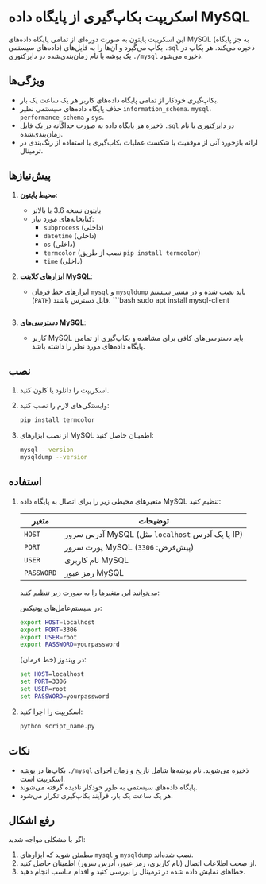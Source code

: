 # اسکریپت بکاپ‌گیری از پایگاه داده MySQL

این اسکریپت پایتون به صورت دوره‌ای از تمامی پایگاه داده‌های MySQL (به جز پایگاه داده‌های سیستمی) بکاپ می‌گیرد و آن‌ها را به فایل‌های `.sql` ذخیره می‌کند. هر بکاپ در یک پوشه با نام زمان‌بندی‌شده در دایرکتوری `./mysql` ذخیره می‌شود.

## ویژگی‌ها

- بکاپ‌گیری خودکار از تمامی پایگاه داده‌های کاربر هر یک ساعت یک بار.
- حذف پایگاه داده‌های سیستمی نظیر `information_schema`، `mysql`، `performance_schema` و `sys`.
- ذخیره هر پایگاه داده به صورت جداگانه در یک فایل `.sql` در دایرکتوری با نام زمان‌بندی‌شده.
- ارائه بازخورد آنی از موفقیت یا شکست عملیات بکاپ‌گیری با استفاده از رنگ‌بندی در ترمینال.

## پیش‌نیازها

1. **محیط پایتون**:
   - پایتون نسخه 3.6 یا بالاتر
   - کتابخانه‌های مورد نیاز:
     - `subprocess` (داخلی)
     - `datetime` (داخلی)
     - `os` (داخلی)
     - `termcolor` (نصب از طریق `pip install termcolor`)
     - `time` (داخلی)

2. **ابزارهای کلاینت MySQL**:
   - ابزارهای خط فرمان `mysql` و `mysqldump` باید نصب شده و در مسیر سیستم (`PATH`) قابل دسترس باشند.
     ‍‍‍```bash
     sudo apt install mysql-client
     ```

3. **دسترسی‌های MySQL**:
   - کاربر MySQL باید دسترسی‌های کافی برای مشاهده و بکاپ‌گیری از تمامی پایگاه داده‌های مورد نظر را داشته باشد.

## نصب

1. اسکریپت را دانلود یا کلون کنید.

2. وابستگی‌های لازم را نصب کنید:

   ```bash
   pip install termcolor
   ```

3. از نصب ابزارهای MySQL اطمینان حاصل کنید:

   ```bash
   mysql --version
   mysqldump --version
   ```

## استفاده

1. متغیرهای محیطی زیر را برای اتصال به پایگاه داده MySQL تنظیم کنید:

   | متغیر      | توضیحات                                         |
   | ---------- | ----------------------------------------------- |
   | `HOST`     | آدرس سرور MySQL (مثل `localhost` یا یک آدرس IP) |
   | `PORT`     | پورت سرور MySQL (پیش‌فرض: `3306`)                |
   | `USER`     | نام کاربری MySQL                                |
   | `PASSWORD` | رمز عبور MySQL                                  |

   می‌توانید این متغیرها را به صورت زیر تنظیم کنید:

   در سیستم‌عامل‌های یونیکس:

   ```bash
   export HOST=localhost
   export PORT=3306
   export USER=root
   export PASSWORD=yourpassword
   ```

   در ویندوز (خط فرمان):

   ```cmd
   set HOST=localhost
   set PORT=3306
   set USER=root
   set PASSWORD=yourpassword
   ```

2. اسکریپت را اجرا کنید:

   ```bash
   python script_name.py
   ```

## نکات

- بکاپ‌ها در پوشه `./mysql` ذخیره می‌شوند. نام پوشه‌ها شامل تاریخ و زمان اجرای اسکریپت است.
- پایگاه داده‌های سیستمی به طور خودکار نادیده گرفته می‌شوند.
- هر یک ساعت یک بار، فرآیند بکاپ‌گیری تکرار می‌شود.

## رفع اشکال

اگر با مشکلی مواجه شدید:

1. مطمئن شوید که ابزارهای `mysql` و `mysqldump` نصب شده‌اند.
2. از صحت اطلاعات اتصال (نام کاربری، رمز عبور، آدرس سرور) اطمینان حاصل کنید.
3. خطاهای نمایش داده شده در ترمینال را بررسی کنید و اقدام مناسب انجام دهید.
